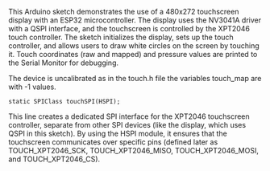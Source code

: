 This Arduino sketch demonstrates the use of a 480x272 touchscreen display with an ESP32 microcontroller. The display uses the NV3041A driver with a QSPI interface, and the touchscreen is controlled by the XPT2046 touch controller. The sketch initializes the display, sets up the touch controller, and allows users to draw white circles on the screen by touching it. Touch coordinates (raw and mapped) and pressure values are printed to the Serial Monitor for debugging.

The device is uncalibrated as in the touch.h file the variables touch_map are with -1 values.

```
static SPIClass touchSPI(HSPI);
```
This line creates a dedicated SPI interface for the XPT2046 touchscreen controller, separate from other SPI devices (like the display, which uses QSPI in this sketch). By using the HSPI module, it ensures that the touchscreen communicates over specific pins (defined later as TOUCH_XPT2046_SCK, TOUCH_XPT2046_MISO, TOUCH_XPT2046_MOSI, and TOUCH_XPT2046_CS).

